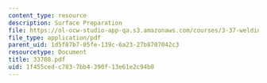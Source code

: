 ```yaml
---
content_type: resource
description: Surface Preparation
file: https://ol-ocw-studio-app-qa.s3.amazonaws.com/courses/3-37-welding-and-joining-processes-fall-2002/1f455cedc7837bb4390f13e61e2c94b0_33708.pdf
file_type: application/pdf
parent_uid: 1d5f87b7-05fe-139c-6a23-27b8707042c3
resourcetype: Document
title: 33708.pdf
uid: 1f455ced-c783-7bb4-390f-13e61e2c94b0
---
```

